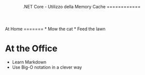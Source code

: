 <header>
.NET Core - Utilizzo della Memory Cache
============
</header>
<main>
At Home
=======
*    Mow the cat
*    Feed the lawn

At the Office
=============
*    Learn Markdown
*    Use Big-O notation in a clever way
</main>
